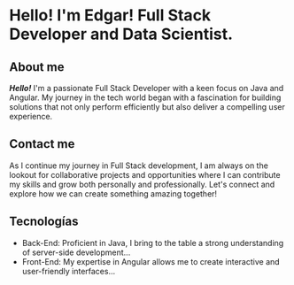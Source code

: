 # Hello! I'm Edgar! Full Stack Developer and Data Scientist.

## About me
***Hello!*** I'm a passionate Full Stack Developer with a keen focus on Java and Angular. My journey in the tech world began with a fascination for building solutions that not only perform efficiently but also deliver a compelling user experience.

## Contact me
As I continue my journey in Full Stack development, I am always on the lookout for collaborative projects and opportunities where I can contribute my skills and grow both personally and professionally. Let's connect and explore how we can create something amazing together!

## Tecnologías
- Back-End: Proficient in Java, I bring to the table a strong understanding of server-side development...
- Front-End: My expertise in Angular allows me to create interactive and user-friendly interfaces...
